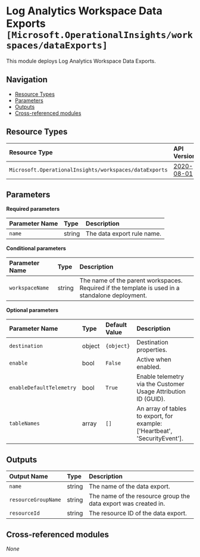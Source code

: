 # Log Analytics Workspace Data Exports `[Microsoft.OperationalInsights/workspaces/dataExports]`

This module deploys Log Analytics Workspace Data Exports.

## Navigation

- [Resource Types](#Resource-Types)
- [Parameters](#Parameters)
- [Outputs](#Outputs)
- [Cross-referenced modules](#Cross-referenced-modules)

## Resource Types

| Resource Type | API Version |
| :-- | :-- |
| `Microsoft.OperationalInsights/workspaces/dataExports` | [2020-08-01](https://learn.microsoft.com/en-us/azure/templates/Microsoft.OperationalInsights/2020-08-01/workspaces/dataExports) |

## Parameters

**Required parameters**

| Parameter Name | Type | Description |
| :-- | :-- | :-- |
| `name` | string | The data export rule name. |

**Conditional parameters**

| Parameter Name | Type | Description |
| :-- | :-- | :-- |
| `workspaceName` | string | The name of the parent workspaces. Required if the template is used in a standalone deployment. |

**Optional parameters**

| Parameter Name | Type | Default Value | Description |
| :-- | :-- | :-- | :-- |
| `destination` | object | `{object}` | Destination properties. |
| `enable` | bool | `False` | Active when enabled. |
| `enableDefaultTelemetry` | bool | `True` | Enable telemetry via the Customer Usage Attribution ID (GUID). |
| `tableNames` | array | `[]` | An array of tables to export, for example: ['Heartbeat', 'SecurityEvent']. |


## Outputs

| Output Name | Type | Description |
| :-- | :-- | :-- |
| `name` | string | The name of the data export. |
| `resourceGroupName` | string | The name of the resource group the data export was created in. |
| `resourceId` | string | The resource ID of the data export. |

## Cross-referenced modules

_None_
